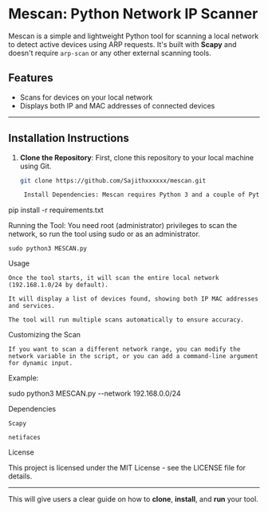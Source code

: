 # Mescan: Python Network IP Scanner

Mescan is a simple and lightweight Python tool for scanning a local network to detect active devices using ARP requests. It's built with **Scapy** and doesn't require `arp-scan` or any other external scanning tools.

## Features
- Scans for devices on your local network
- Displays both IP and MAC addresses of connected devices

---

## **Installation Instructions**

1. **Clone the Repository**:
   First, clone this repository to your local machine using Git.

   ```bash
   git clone https://github.com/Sajithxxxxxx/mescan.git

    Install Dependencies: Mescan requires Python 3 and a couple of Python libraries to run. You can install the dependencies using pip.

pip install -r requirements.txt

Running the Tool: You need root (administrator) privileges to scan the network, so run the tool using sudo or as an administrator.

    sudo python3 MESCAN.py

Usage

    Once the tool starts, it will scan the entire local network (192.168.1.0/24 by default).

    It will display a list of devices found, showing both IP MAC addresses and services.

    The tool will run multiple scans automatically to ensure accuracy.

Customizing the Scan

    If you want to scan a different network range, you can modify the network variable in the script, or you can add a command-line argument for dynamic input.

Example:

sudo python3 MESCAN.py --network 192.168.0.0/24

Dependencies

    Scapy

    netifaces

License

This project is licensed under the MIT License - see the LICENSE file for details.


---

This will give users a clear guide on how to **clone**, **install**, and **run** your tool.
